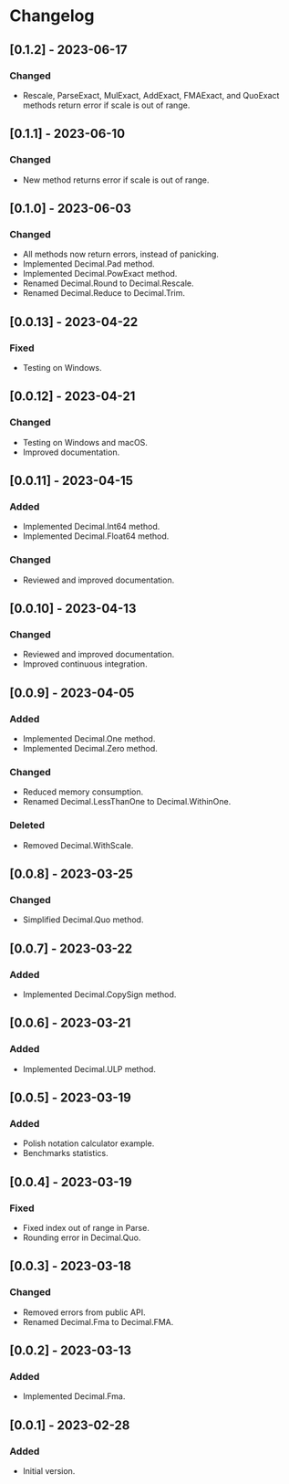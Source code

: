 # Changelog

## [0.1.2] - 2023-06-17

### Changed

- Rescale, ParseExact, MulExact, AddExact, FMAExact, and QuoExact methods
  return error if scale is out of range.

## [0.1.1] - 2023-06-10

### Changed

- New method returns error if scale is out of range.

## [0.1.0] - 2023-06-03

### Changed

- All methods now return errors, instead of panicking.
- Implemented Decimal.Pad method.
- Implemented Decimal.PowExact method.
- Renamed Decimal.Round to Decimal.Rescale.
- Renamed Decimal.Reduce to Decimal.Trim.

## [0.0.13] - 2023-04-22

### Fixed

- Testing on Windows.

## [0.0.12] - 2023-04-21

### Changed

- Testing on Windows and macOS.
- Improved documentation.

## [0.0.11] - 2023-04-15

### Added

- Implemented Decimal.Int64 method.
- Implemented Decimal.Float64 method.

### Changed

- Reviewed and improved documentation.

## [0.0.10] - 2023-04-13

### Changed

- Reviewed and improved documentation.
- Improved continuous integration.

## [0.0.9] - 2023-04-05

### Added

- Implemented Decimal.One method.
- Implemented Decimal.Zero method.

### Changed

- Reduced memory consumption.
- Renamed Decimal.LessThanOne to Decimal.WithinOne.

### Deleted

- Removed Decimal.WithScale.

## [0.0.8] - 2023-03-25

### Changed

- Simplified Decimal.Quo method.

## [0.0.7] - 2023-03-22

### Added

- Implemented Decimal.CopySign method.

## [0.0.6] - 2023-03-21

### Added

- Implemented Decimal.ULP method.

## [0.0.5] - 2023-03-19

### Added

- Polish notation calculator example.
- Benchmarks statistics.

## [0.0.4] - 2023-03-19

### Fixed

- Fixed index out of range in Parse.
- Rounding error in Decimal.Quo.

## [0.0.3] - 2023-03-18

### Changed

- Removed errors from public API.
- Renamed Decimal.Fma to Decimal.FMA.

## [0.0.2] - 2023-03-13

### Added

- Implemented Decimal.Fma.

## [0.0.1] - 2023-02-28

### Added

- Initial version.
